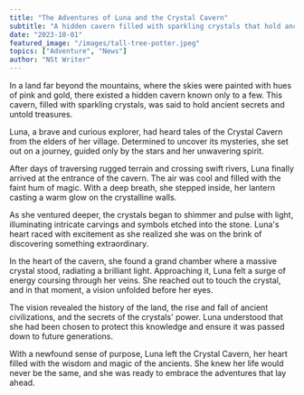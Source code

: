 ```yaml
---
title: "The Adventures of Luna and the Crystal Cavern"
subtitle: "A hidden cavern filled with sparkling crystals that hold ancient secrets."
date: "2023-10-01"
featured_image: "/images/tall-tree-potter.jpeg"
topics: ["Adventure", "News"]
author: "NSt Writer"
---
```


In a land far beyond the mountains, where the skies were painted with hues of pink and gold, there existed a hidden cavern known only to a few. This cavern, filled with sparkling crystals, was said to hold ancient secrets and untold treasures.

Luna, a brave and curious explorer, had heard tales of the Crystal Cavern from the elders of her village. Determined to uncover its mysteries, she set out on a journey, guided only by the stars and her unwavering spirit.

After days of traversing rugged terrain and crossing swift rivers, Luna finally arrived at the entrance of the cavern. The air was cool and filled with the faint hum of magic. With a deep breath, she stepped inside, her lantern casting a warm glow on the crystalline walls.

As she ventured deeper, the crystals began to shimmer and pulse with light, illuminating intricate carvings and symbols etched into the stone. Luna's heart raced with excitement as she realized she was on the brink of discovering something extraordinary.

In the heart of the cavern, she found a grand chamber where a massive crystal stood, radiating a brilliant light. Approaching it, Luna felt a surge of energy coursing through her veins. She reached out to touch the crystal, and in that moment, a vision unfolded before her eyes.

The vision revealed the history of the land, the rise and fall of ancient civilizations, and the secrets of the crystals' power. Luna understood that she had been chosen to protect this knowledge and ensure it was passed down to future generations.

With a newfound sense of purpose, Luna left the Crystal Cavern, her heart filled with the wisdom and magic of the ancients. She knew her life would never be the same, and she was ready to embrace the adventures that lay ahead.